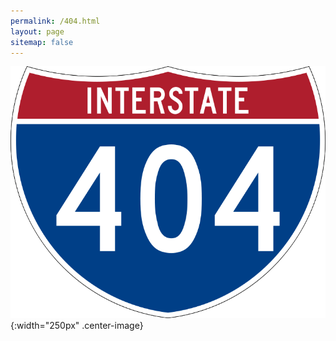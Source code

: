 ```yaml
---
permalink: /404.html
layout: page
sitemap: false
---
```


![404](/resources/404error.png){:width="250px" .center-image}
